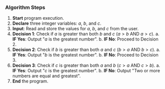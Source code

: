 
### Algorithm Steps

1.  **Start** program execution.
2.  **Declare** three integer variables: $a$, $b$, and $c$.
3.  **Input**: Read and store the values for $a$, $b$, and $c$ from the user.
4.  **Decision 1**: Check if $a$ is greater than both $b$ and $c$ ($a > b$ AND $a > c$).
    a.  **IF Yes**: Output "$a$ is the greatest number".
    b.  **IF No**: Proceed to Decision 2.
5.  **Decision 2**: Check if $b$ is greater than both $a$ and $c$ ($b > a$ AND $b > c$).
    a.  **IF Yes**: Output "$b$ is the greatest number".
    b.  **IF No**: Proceed to Decision 3.
6.  **Decision 3**: Check if $c$ is greater than both $a$ and $b$ ($c > a$ AND $c > b$).
    a.  **IF Yes**: Output "$c$ is the greatest number".
    b.  **IF No**: Output "Two or more numbers are equal and greatest".
7.  **End** the program.
